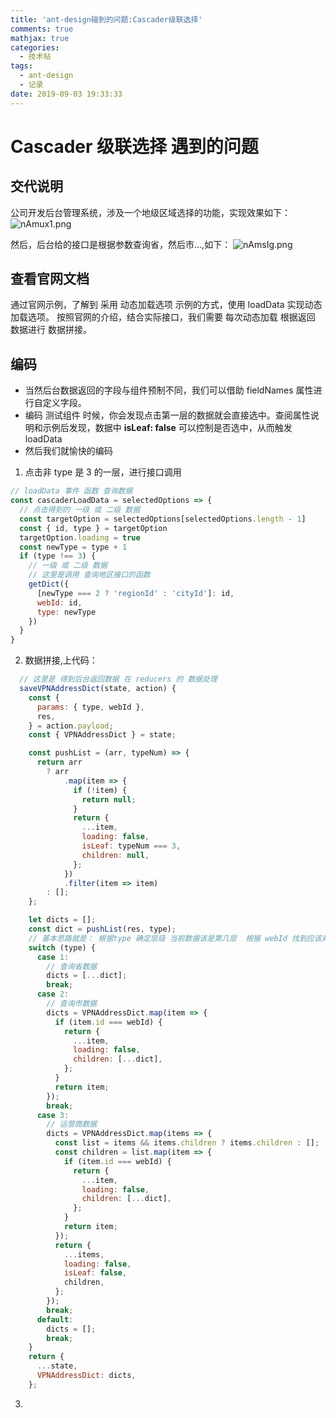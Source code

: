 ```yaml
---
title: 'ant-design碰到的问题:Cascader级联选择'
comments: true
mathjax: true
categories:
  - 技术帖
tags:
  - ant-design
  - 记录
date: 2019-09-03 19:33:33
---
```


# Cascader 级联选择 遇到的问题

## 交代说明

公司开发后台管理系统，涉及一个地级区域选择的功能，实现效果如下：
![nAmux1.png](https://s2.ax1x.com/2019/09/03/nAmux1.png)

然后，后台给的接口是根据参数查询省，然后市...,如下：
![nAmsIg.png](https://s2.ax1x.com/2019/09/03/nAmsIg.png)

## 查看官网文档

通过官网示例，了解到 采用 动态加载选项 示例的方式，使用 loadData 实现动态加载选项。
按照官网的介绍，结合实际接口，我们需要 每次动态加载 根据返回 数据进行 数据拼接。

## 编码

- 当然后台数据返回的字段与组件预制不同，我们可以借助 fieldNames 属性进行自定义字段。
- 编码 测试组件 时候，你会发现点击第一层的数据就会直接选中。查阅属性说明和示例后发现，数据中 **isLeaf: false** 可以控制是否选中，从而触发 loadData
- 然后我们就愉快的编码

1. 点击非 type 是 3 的一层，进行接口调用

```js
// loadData 事件 函数 查询数据
const cascaderLoadData = selectedOptions => {
  // 点击得到的 一级 或 二级 数据
  const targetOption = selectedOptions[selectedOptions.length - 1]
  const { id, type } = targetOption
  targetOption.loading = true
  const newType = type + 1
  if (type !== 3) {
    // 一级 或 二级 数据
    // 这里是调用 查询地区接口的函数
    getDict({
      [newType === 2 ? 'regionId' : 'cityId']: id,
      webId: id,
      type: newType
    })
  }
}
```

2. 数据拼接,上代码：

```js
  // 这里是 得到后台返回数据 在 reducers 的 数据处理
  saveVPNAddressDict(state, action) {
    const {
      params: { type, webId },
      res,
    } = action.payload;
    const { VPNAddressDict } = state;

    const pushList = (arr, typeNum) => {
      return arr
        ? arr
            .map(item => {
              if (!item) {
                return null;
              }
              return {
                ...item,
                loading: false,
                isLeaf: typeNum === 3,
                children: null,
              };
            })
            .filter(item => item)
        : [];
    };

    let dicts = [];
    const dict = pushList(res, type);
    // 基本思路就是： 根据type 确定层级 当前数据该是第几层  根据 webId 找到应该对应的 数据对象
    switch (type) {
      case 1:
        // 查询省数据
        dicts = [...dict];
        break;
      case 2:
        // 查询市数据
        dicts = VPNAddressDict.map(item => {
          if (item.id === webId) {
            return {
              ...item,
              loading: false,
              children: [...dict],
            };
          }
          return item;
        });
        break;
      case 3:
        // 运营商数据
        dicts = VPNAddressDict.map(items => {
          const list = items && items.children ? items.children : [];
          const children = list.map(item => {
            if (item.id === webId) {
              return {
                ...item,
                loading: false,
                children: [...dict],
              };
            }
            return item;
          });
          return {
            ...items,
            loading: false,
            isLeaf: false,
            children,
          };
        });
        break;
      default:
        dicts = [];
        break;
    }
    return {
      ...state,
      VPNAddressDict: dicts,
    };
```

3.
